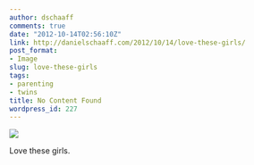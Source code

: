 ```yaml
---
author: dschaaff
comments: true
date: "2012-10-14T02:56:10Z"
link: http://danielschaaff.com/2012/10/14/love-these-girls/
post_format:
- Image
slug: love-these-girls
tags:
- parenting
- twins
title: No Content Found
wordpress_id: 227
---
```


![](https://danielschaaff.files.wordpress.com/2012/10/tumblr_mbv45mrfo11qcnv82o1_1280.jpg)

Love these girls.
